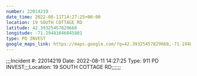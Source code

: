 ```yaml
---
number: 22014219
date_time: 2022-08-11T14:27:25+00:00
location: 19 SOUTH COTTAGE RD
latitude: 42.39325457829668
longitude: -71.19481646045801
type: PD INVEST
google_maps_link: https://maps.google.com/?q=42.39325457829668,-71.19481646045801
---
```


;;;Incident #: 22014219  Date: 2022-08-11 14:27:25   Type: 911 PD INVEST;;;Location: 19 SOUTH COTTAGE RD;;;;;;
